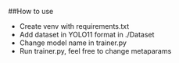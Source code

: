 ##How to use
- Create venv with requirements.txt
- Add dataset in YOLO11 format in ./Dataset
- Change model name in trainer.py
- Run trainer.py, feel free to change metaparams
